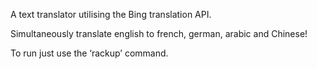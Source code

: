 A text translator utilising the Bing translation API.


Simultaneously translate english to french, german, arabic and Chinese!

To run just use the ‘rackup’ command.
